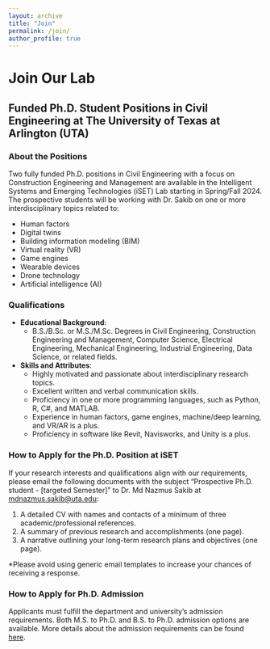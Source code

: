 ```yaml
---
layout: archive
title: "Join"
permalink: /join/
author_profile: true
---
```


# Join Our Lab

## Funded Ph.D. Student Positions in Civil Engineering at The University of Texas at Arlington (UTA)

### About the Positions

Two fully funded Ph.D. positions in Civil Engineering with a focus on Construction Engineering and Management are available in the Intelligent Systems and Emerging Technologies (iSET) Lab starting in Spring/Fall 2024. The prospective students will be working with Dr. Sakib on one or more interdisciplinary topics related to:

- Human factors
- Digital twins
- Building information modeling (BIM)
- Virtual reality (VR)
- Game engines
- Wearable devices
- Drone technology
- Artificial intelligence (AI)

### Qualifications

- **Educational Background**: 
  - B.S./B.Sc. or M.S./M.Sc. Degrees in Civil Engineering, Construction Engineering and Management, Computer Science, Electrical Engineering, Mechanical Engineering, Industrial Engineering, Data Science, or related fields.
- **Skills and Attributes**:
  - Highly motivated and passionate about interdisciplinary research topics.
  - Excellent written and verbal communication skills.
  - Proficiency in one or more programming languages, such as Python, R, C#, and MATLAB.
  - Experience in human factors, game engines, machine/deep learning, and VR/AR is a plus.
  - Proficiency in software like Revit, Navisworks, and Unity is a plus.

### How to Apply for the Ph.D. Position at iSET

If your research interests and qualifications align with our requirements, please email the following documents with the subject “Prospective Ph.D. student - [targeted Semester]” to Dr. Md Nazmus Sakib at [mdnazmus.sakib@uta.edu](mailto:mdnazmus.sakib@uta.edu):

1. A detailed CV with names and contacts of a minimum of three academic/professional references.
2. A summary of previous research and accomplishments (one page).
3. A narrative outlining your long-term research plans and objectives (one page).

*Please avoid using generic email templates to increase your chances of receiving a response.

### How to Apply for Ph.D. Admission

Applicants must fulfill the department and university’s admission requirements. Both M.S. to Ph.D. and B.S. to Ph.D. admission options are available. More details about the admission requirements can be found [here](#).
